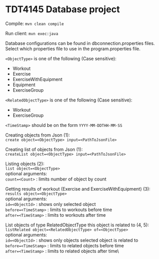 
# TDT4145 Database project

Compile: `mvn clean compile`

Run client: `mvn exec:java`

Database configurations can be found in dbconnection.properties files. Select which properties file to use in the program.properties file.

`<ObjectType>` is one of the following (Case sensitive):
 - Workout
 - Exercise
 - ExerciseWithEquipment
 - Equipment
 - ExerciseGroup

`<RelatedObjectType>` is one of the following (Case sensitive):
  - Workout
  - ExerciseGroup

`<TimeStamp>` should be on the form `YYYY-MM-DDTHH-MM-SS`

Creating objects from Json (1):\
`create object=<ObjectType> input=<PathToJsonFile>`

Creating list of objects from Json (1):\
`createList object=<ObjectType> input=<PathToJsonFile>`

Listing objects (2):\
`list object=<ObjectType>`\
optional arguments:\
`count=<Count>` : limits number of object by count

Getting results of workout (Exercise and ExerciseWithEquipment) (3):\
`results object=<ObjectType>`\
optional arguments:\
`id=<ObjectId>` : shows only selected object\
`before=<TimeStamp>` : limits to workouts before time\
`after=<TimeStamp>` : limits to workouts after time


List objects of type RelatedObjectType this object is related to (4, 5):\
`listRelated object=<RelatedObjectType> of=<ObjectType>`\
optional arguments:\
`id=<ObjectId>` : shows only objects selected object is related to\
`before=<TimeStamp>` : limits to related objects before time\
`after=<TimeStamp>` : limits to related objects after time\

